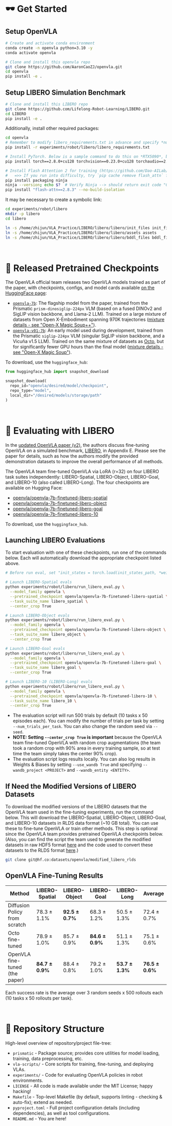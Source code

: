 # 🕶️ Get Started

## Setup OpenVLA
```bash
# Create and activate conda environment
conda create -n openvla python=3.10 -y
conda activate openvla

# Clone and install this openvla repo
git clone https://github.com/AaronCaoZJ/openvla.git
cd openvla
pip install -e .
```

## Setup LIBERO Simulation Benchmark

```bash
# Clone and install this LIBERO repo
git clone https://github.com/Lifelong-Robot-Learning/LIBERO.git
cd LIBERO
pip install -e .
```

Additionally, install other required packages:

```bash
cd openvla
# Remember to modify libero_requirements.txt in advance and specify *numpy==1.26.4* to avoid package version conflicts
pip install -r experiments/robot/libero/libero_requirements.txt

# Install PyTorch. Below is a sample command to do this on *RTX5090*, but you should check the following link
pip install torch==2.8.0+cu128 torchvision==0.23.0+cu128 torchaudio==2.8.0+cu128 --extra-index-url https://download.pytorch.org/whl/cu128

# Install Flash Attention 2 for training (https://github.com/Dao-AILab/flash-attention)
#   =>> If you run into difficulty, try `pip cache remove flash_attn` first
pip install packaging ninja
ninja --version; echo $?  # Verify Ninja --> should return exit code "0"
pip install "flash-attn==2.8.3" --no-build-isolation
```

It may be necessary to create a symbolic link:
```bash
cd experiments/robot/libero
mkdir -p libero
cd libero

ln -s /home/zhijun/VLA_Practice/LIBERO/libero/libero/init_files init_files
ln -s /home/zhijun/VLA_Practice/LIBERO/libero/libero/assets assets
ln -s /home/zhijun/VLA_Practice/LIBERO/libero/libero/bddl_files bddl_files
```

<br>

# 🎯 Released Pretrained Checkpoints

The OpenVLA official team releases two OpenVLA models trained as part of the paper, with checkpoints, configs, and model cards available [on the
HuggingFace page](https://huggingface.co/openvla):
- [`openvla-7b`](https://huggingface.co/openvla/openvla-7b): The flagship model from the paper, trained from 
  the Prismatic `prism-dinosiglip-224px` VLM (based on a fused DINOv2 and SigLIP vision backbone, and Llama-2 LLM). 
  Trained on a large mixture of datasets from Open X-Embodiment spanning 970K trajectories 
  ([mixture details - see "Open-X Magic Soup++"](./prismatic/vla/datasets/rlds/oxe/mixtures.py)).
- [`openvla-v01-7b`](https://huggingface.co/openvla/openvla-7b-v01): An early model used during development, trained from
  the Prismatic `siglip-224px` VLM (singular SigLIP vision backbone, and a Vicuña v1.5 LLM). Trained on the same mixture
  of datasets as [Octo](https://github.com/octo-models/octo), but for significantly fewer GPU hours than the final model 
  ([mixture details - see "Open-X Magic Soup"](./prismatic/vla/datasets/rlds/oxe/mixtures.py)).

To download, use the `huggingface_hub`:
```python
from huggingface_hub import snapshot_download

snapshot_download(
  repo_id="openvla/desired/model/checkpoint",
  repo_type="model",
  local_dir="/desired/models/storage/path"
)
```

<br>

# 🔎 Evaluating with LIBERO

In the [updated OpenVLA paper (v2)](https://arxiv.org/abs/2406.09246), the authors discuss fine-tuning OpenVLA
on a simulated benchmark, [LIBERO](https://libero-project.github.io/main.html), in Appendix E.
Please see the paper for details, such as how the authors modify the provided demonstration datasets to
improve the overall performance of all methods.

The OpenVLA team fine-tuned OpenVLA via LoRA (r=32) on four LIBERO task suites independently: LIBERO-Spatial, LIBERO-Object, LIBERO-Goal, and LIBERO-10 (also called LIBERO-Long).
The four checkpoints are available on Hugging Face:

* [openvla/openvla-7b-finetuned-libero-spatial](https://huggingface.co/openvla/openvla-7b-finetuned-libero-spatial)
* [openvla/openvla-7b-finetuned-libero-object](https://huggingface.co/openvla/openvla-7b-finetuned-libero-object)
* [openvla/openvla-7b-finetuned-libero-goal](https://huggingface.co/openvla/openvla-7b-finetuned-libero-goal)
* [openvla/openvla-7b-finetuned-libero-10](https://huggingface.co/openvla/openvla-7b-finetuned-libero-10)

To download, use the `huggingface_hub`.

## Launching LIBERO Evaluations

To start evaluation with one of these checkpoints, run one of the commands below. Each will automatically download the appropriate checkpoint listed above.

```bash
# Before run eval, set "init_states = torch.load(init_states_path, *weights_only=False*)" in home/zhijun/VLA_Practice/LIBERO/libero/libero/benchmark/__init__.py

# Launch LIBERO-Spatial evals
python experiments/robot/libero/run_libero_eval.py \
  --model_family openvla \
  --pretrained_checkpoint openvla/openvla-7b-finetuned-libero-spatial \
  --task_suite_name libero_spatial \
  --center_crop True

# Launch LIBERO-Object evals
python experiments/robot/libero/run_libero_eval.py \
  --model_family openvla \
  --pretrained_checkpoint openvla/openvla-7b-finetuned-libero-object \
  --task_suite_name libero_object \
  --center_crop True

# Launch LIBERO-Goal evals
python experiments/robot/libero/run_libero_eval.py \
  --model_family openvla \
  --pretrained_checkpoint openvla/openvla-7b-finetuned-libero-goal \
  --task_suite_name libero_goal \
  --center_crop True

# Launch LIBERO-10 (LIBERO-Long) evals
python experiments/robot/libero/run_libero_eval.py \
  --model_family openvla \
  --pretrained_checkpoint openvla/openvla-7b-finetuned-libero-10 \
  --task_suite_name libero_10 \
  --center_crop True
```

* The evaluation script will run 500 trials by default (10 tasks x 50 episodes each). You can modify the number of
  trials per task by setting `--num_trials_per_task`. You can also change the random seed via `--seed`.
* **NOTE: Setting `--center_crop True` is important** because the OpenVLA team fine-tuned OpenVLA with random crop augmentations
  (the team took a random crop with 90% area in every training sample, so at test time the team simply takes the center 90% crop).
* The evaluation script logs results locally. You can also log results in Weights & Biases
  by setting `--use_wandb True` and specifying `--wandb_project <PROJECT>` and `--wandb_entity <ENTITY>`.

## If Need the Modified Versions of LIBERO Datasets

To download the modified versions of the LIBERO datasets that the OpenVLA team used in the fine-tuning
experiments, run the command below. This will download the LIBERO-Spatial, LIBERO-Object, LIBERO-Goal,
and LIBERO-10 datasets in RLDS data format (~10 GB total). You can use these to fine-tune OpenVLA or
train other methods. This step is optional since the OpenVLA team provides pretrained OpenVLA checkpoints below.
(Also, you can find the script the team used to generate the modified datasets in raw HDF5 format
[here](experiments/robot/libero/regenerate_libero_dataset.py) and the code used to convert these
datasets to the RLDS format [here](https://github.com/moojink/rlds_dataset_builder).)
```bash
git clone git@hf.co:datasets/openvla/modified_libero_rlds
```

## OpenVLA Fine-Tuning Results

| Method | LIBERO-Spatial | LIBERO-Object | LIBERO-Goal | LIBERO-Long | Average |
|--------|----------------|---------------|-------------|-------------|---------|
| Diffusion Policy from scratch | 78.3 ± 1.1% | **92.5 ± 0.7%** | 68.3 ± 1.2% | 50.5 ± 1.3% | 72.4 ± 0.7% |
| Octo fine-tuned | 78.9 ± 1.0% | 85.7 ± 0.9% | **84.6 ± 0.9%** | 51.1 ± 1.3% | 75.1 ± 0.6% |
| OpenVLA fine-tuned (the paper) | **84.7 ± 0.9%** | 88.4 ± 0.8% | 79.2 ± 1.0% | **53.7 ± 1.3%** | **76.5 ± 0.6%** |

Each success rate is the average over 3 random seeds x 500 rollouts each (10 tasks x 50 rollouts per task).

<br>

# 🌵 Repository Structure

High-level overview of repository/project file-tree:

+ `prismatic` - Package source; provides core utilities for model loading, training, data preprocessing, etc.
+ `vla-scripts/` - Core scripts for training, fine-tuning, and deploying VLAs.
+ `experiments/` - Code for evaluating OpenVLA policies in robot environments.
+ `LICENSE` - All code is made available under the MIT License; happy hacking!
+ `Makefile` - Top-level Makefile (by default, supports linting - checking & auto-fix); extend as needed.
+ `pyproject.toml` - Full project configuration details (including dependencies), as well as tool configurations.
+ `README.md` - You are here!